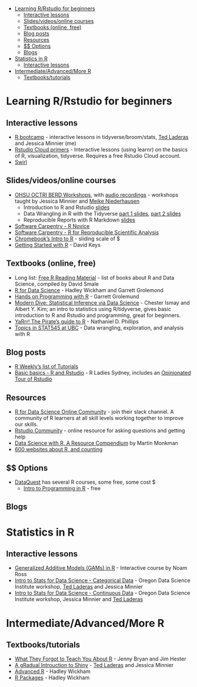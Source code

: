 -   [Learning R/Rstudio for beginners](#learning-rrstudio-for-beginners)
    -   [Interactive lessons](#interactive-lessons)
    -   [Slides/videos/online courses](#slidesvideosonline-courses)
    -   [Textbooks (online, free)](#textbooks-online-free)
    -   [Blog posts](#blog-posts)
    -   [Resources](#resources)
    -   [$$ Options](#options)
    -   [Blogs](#blogs)
-   [Statistics in R](#statistics-in-r)
    -   [Interactive lessons](#interactive-lessons-1)
-   [Intermediate/Advanced/More R](#intermediateadvancedmore-r)
    -   [Textbooks/tutorials](#textbookstutorials)

<!-- The .md file is generated from a .Rmd file, please edit the .Rmd file! -->
Learning R/Rstudio for beginners
================================

Interactive lessons
-------------------

-   [R bootcamp](https://t.co/GEXiDgm5nG) - interactive lessons in
    tidyverse/broom/stats, [Ted Laderas](https://laderast.github.io/)
    and Jessica Minnier (me)
-   [Rstudio Cloud primers](https://t.co/FQMcHOpb42) - Interactive
    lessons (using learnr) on the basics of R, visualization, tidyverse.
    Requires a free Rstudio Cloud account.
-   [Swirl](https://swirlstats.com/)

Slides/videos/online courses
----------------------------

-   [OHSU OCTRI BERD
    Workshops](https://github.com/jminnier/berd_r_courses), with [audio
    recordings](https://echo360.org/section/aefe4e1c-c635-4a3b-bf99-ce6439184f5f/public) -
    workshops taught by Jessica Minnier and [Meike
    Niederhausen](https://github.com/Niederhausen)
    -   Introduction to R and Rstudio
        [slides](https://jminnier-berd-r-courses.netlify.com/01-getting-started/01_getting_started_slides.html)
    -   Data Wrangling in R with the Tidyverse [part 1
        slides](https://jminnier-berd-r-courses.netlify.com/02-data-wrangling-tidyverse/02_data_wrangling_slides_part1.html),
        [part 2
        slides](https://jminnier-berd-r-courses.netlify.com/02-data-wrangling-tidyverse/02_data_wrangling_slides_part2.html#1)
    -   Reproducible Reports with R Markdown
        [slides](https://jminnier-berd-r-courses.netlify.com/03-rmarkdown/03_rmarkdown_slides.html)
-   [Software Carpentry - R
    Novice](https://swcarpentry.github.io/r-novice-inflammation/)
-   [Software Carpentry - R for Reproducible Scientific
    Analysis](https://swcarpentry.github.io/r-novice-gapminder/)
-   [Chromebook’s Intro to
    R](https://leanpub.com/universities/courses/jhu/cbds-intro-r) -
    sliding scale of $
-   [Getting Started with
    R](https://rfortherestofus.com/courses/getting-started/) - David
    Keys

Textbooks (online, free)
------------------------

-   Long list: [Free R Reading
    Material](https://committedtotape.shinyapps.io/freeR/) - list of
    books about R and Data Science, compiled by David Smale
-   [R for Data Science](https://r4ds.had.co.nz/) - Hadley Wickham and
    Garrett Grolemond
-   [Hands on Programming with
    R](https://rstudio-education.github.io/hopr/index.html) - Garrett
    Grolemund
-   [Modern Dive: Statistical Inference via Data
    Science](https://moderndive.com/) - Chester Ismay and Albert Y. Kim;
    an intro to statistics using R/tidyverse, gives basic introduction
    to R and Rstudio and programming, great for beginners.
-   [YaRrr! The Pirate’s guide to
    R](https://bookdown.org/ndphillips/YaRrr/) - Nathaniel D. Phillips
-   [Topics in STAT545 at UBC](https://stat545.com/topics.html) - Data
    wrangling, exploration, and analysis with R

Blog posts
----------

-   [R Weekly’s list of Tutorials](https://rweekly.org/2017-20.html)
-   [Basic basics - R and
    Rstudio](http://rladiessydney.org/post/2018/11/05/basicbasics/) - R
    Ladies Sydney, includes an [Opinionated Tour of
    Rstudio](http://rladiessydney.org/post/2018/11/05/basicbasics-1/)

Resources
---------

-   [R for Data Science Online
    Community](https://www.rfordatasci.com/) - join their slack channel.
    A community of R learners at all skill levels working together to
    improve our skills.
-   [Rstudio Community](https://community.rstudio.com/) - online
    resource for asking questions and getting help
-   [Data Science with R, A Resource
    Compendium](https://bookdown.org/martin_monkman/DataScienceResources_book/)
    by Martin Monkman
-   [600 websites about R, and
    counting](https://www.datasciencecentral.com/profiles/blogs/600-websites-about-r)

$$ Options
----------

-   [DataQuest](https://www.dataquest.io/directory/) has several R
    courses, some free, some cost $
    -   [Intro to Programming in
        R](https://www.dataquest.io/course/intro-to-r/) - free

Blogs
-----

Statistics in R
===============

Interactive lessons
-------------------

-   [Generalized Additive Models (GAMs) in
    R](https://noamross.github.io/gams-in-r-course/) - Interactive
    course by Noam Ross
-   [Intro to Stats for Data Science - Categorical
    Data](https://minnier.shinyapps.io/ODSI_categoricalData/) - Oregon
    Data Science Institute workshop, [Ted
    Laderas](https://laderast.github.io/) and Jessica Minnier
-   [Intro to Stats for Data Science - Continuous
    Data](https://minnier.shinyapps.io/ODSI_continuousData/) - Oregon
    Data Science Institute workshop, Jessica Minnier and [Ted
    Laderas](https://laderast.github.io/)

Intermediate/Advanced/More R
============================

Textbooks/tutorials
-------------------

-   [What They Forgot to Teach You About
    R](https://whattheyforgot.org/) - Jenny Bryan and Jim Hester
-   [A gRadual Introuction to
    Shiny](https://laderast.github.io/gradual_shiny/) - [Ted
    Laderas](https://laderast.github.io/) and Jessica Minnier
-   [Advanced R](https://adv-r.hadley.nz/) - Hadley Wickham
-   [R Packages](http://r-pkgs.had.co.nz/) - Hadley Wickham
